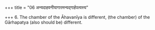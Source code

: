 +++
title = "06 अन्यदाहवनीयागारमन्यद्गार्हपत्यस्य"

+++
6. The chamber of the Āhavanīya is different, (the chamber) of the Gārhapatya (also should be) different.
